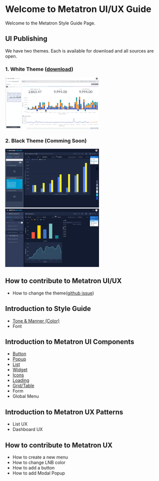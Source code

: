 Welcome to Metatron UI/UX Guide
==================================
Welcome to the Metatron Style Guide Page. 

UI Publishing
---
We have two themes. Each is available for download and all sources are open.

### 1. White Theme ([download](https://metatron-app.github.io/metatron-style-library/publishing/html/@index.html))
<img width="300px" src="/docs/guide/img/white01.png" alt="White" title="White Thema">

### 2. Black Theme (Comming Soon)
<img width="300px" src="/docs/guide/img/black01.png" alt="Dark" title="Dark Thema">
<img width="300px" src="/docs/guide/img/black02.png" alt="Dark" title="Dark Thema">

How to contribute to Metatron UI/UX
---
- How to change the theme([github issue](https://github.com/metatron-app/metatron-discovery/issues/2388))

Introduction to Style Guide
---
- [Tone & Manner (Color)](https://metatron-app.github.io/metatron-style-library/guide/part00/tonandmanner.html)
- Font

Introduction to Metatron UI Components
---
- [Button](https://metatron-app.github.io/metatron-style-library/guide/part01/button.html)
- [Popup](https://metatron-app.github.io/metatron-style-library/guide/part01/popup.html)
- [List](https://metatron-app.github.io/metatron-style-library/guide/part01/list.html)
- [Widget](https://metatron-app.github.io/metatron-style-library/guide/part01/widget.html)
- [Icons](https://metatron-app.github.io/metatron-style-library/guide/part01/icons.html)
- [Loading](https://metatron-app.github.io/metatron-style-library/guide/part01/loading.html)
- [Grid/Table](/docs/guide/part01/grid.html)
- Form
- Global Menu

Introduction to Metatron UX Patterns
---
- List UX
- Dashboard UX

How to contribute to Metatron UX
---
- How to create a new menu
- How to change LNB color
- How to add a button
- How to add Modal Popup